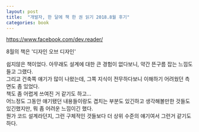 ```yaml
---
layout: post
title:  "개발자, 한 달에 책 한 권 읽기 2018.8월 후기"
categories: book
---
```


https://www.facebook.com/dev.reader/  

8월의 책은 '디자인 오브 디자인'

쉽지않은 책이었다. 아무래도 설계에 대한 큰 경험이 없다보니, 약간 뜬구름 잡는 느낌도 들고 그랬다.    
그리고 건축쪽 얘기가 많이 나왔는데, 그쪽 지식이 전무하다보니 이해하기 어려웠던 측면도 좀 있었다.   
책도 좀 어렵게 쓰여진 거 같기도 하고...   
어느정도 그동안 얘기됐던 내용들이랑도 겹치는 부분도 있긴하고 생각해볼만한 것들도 있긴했지만, 뭐 좀 어려운 느낌이긴 했다.    
뭔가 코드 설계라던지, 그런 구체적인 것들보다 더 상위 수준의 얘기여서 그런거 같기도 하다.